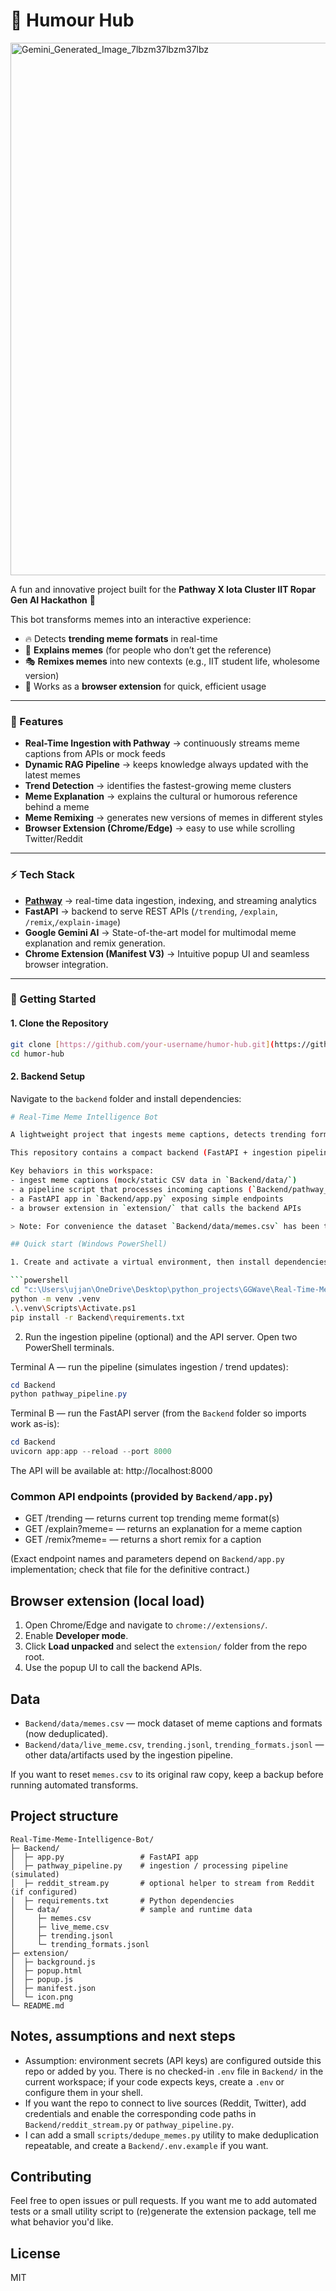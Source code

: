 
# 🤖 Humour Hub
<img width="858" height="852" alt="Gemini_Generated_Image_7lbzm37lbzm37lbz" src="https://github.com/user-attachments/assets/50f6e0e2-fd19-4645-9640-4b7f8bc7ac92" />

A fun and innovative project built for the **Pathway X Iota Cluster IIT Ropar Gen AI Hackathon** 🎉

This bot transforms memes into an interactive experience:
- 🔥 Detects **trending meme formats** in real-time
- 📝 **Explains memes** (for people who don’t get the reference)
- 🎭 **Remixes memes** into new contexts (e.g., IIT student life, wholesome version)
- 🧩 Works as a **browser extension** for quick, efficient usage

---

### 🌟 Features
- **Real-Time Ingestion with Pathway** → continuously streams meme captions from APIs or mock feeds
- **Dynamic RAG Pipeline** → keeps knowledge always updated with the latest memes
- **Trend Detection** → identifies the fastest-growing meme clusters
- **Meme Explanation** → explains the cultural or humorous reference behind a meme
- **Meme Remixing** → generates new versions of memes in different styles
- **Browser Extension (Chrome/Edge)** → easy to use while scrolling Twitter/Reddit

---

### ⚡ Tech Stack
- **[Pathway](https://github.com/pathwaycom/pathway)** → real-time data ingestion, indexing, and streaming analytics
- **FastAPI** → backend to serve REST APIs (`/trending`, `/explain`, `/remix`,`/explain-image`)
- **Google Gemini AI** → State-of-the-art model for multimodal meme explanation and remix generation.
- **Chrome Extension (Manifest V3)** → Intuitive popup UI and seamless browser integration.

---

### 🚀 Getting Started

#### 1. Clone the Repository
```bash
git clone [https://github.com/your-username/humor-hub.git](https://github.com/your-username/humor-hub.git)
cd humor-hub
````

#### 2\. Backend Setup

Navigate to the `backend` folder and install dependencies:

```bash
# Real-Time Meme Intelligence Bot

A lightweight project that ingests meme captions, detects trending formats and exposes a small FastAPI backend plus a browser extension UI.

This repository contains a compact backend (FastAPI + ingestion pipeline) and a Chrome/Edge extension to interact with the service.

Key behaviors in this workspace:
- ingest meme captions (mock/static CSV data in `Backend/data/`)
- a pipeline script that processes incoming captions (`Backend/pathway_pipeline.py`)
- a FastAPI app in `Backend/app.py` exposing simple endpoints
- a browser extension in `extension/` that calls the backend APIs

> Note: For convenience the dataset `Backend/data/memes.csv` has been trimmed to unique entries.

## Quick start (Windows PowerShell)

1. Create and activate a virtual environment, then install dependencies:

```powershell
cd "c:\Users\ujjan\OneDrive\Desktop\python_projects\GGWave\Real-Time-Meme-Intelligence-Bot"
python -m venv .venv
.\.venv\Scripts\Activate.ps1
pip install -r Backend\requirements.txt
```

2. Run the ingestion pipeline (optional) and the API server. Open two PowerShell terminals.

Terminal A — run the pipeline (simulates ingestion / trend updates):

```powershell
cd Backend
python pathway_pipeline.py
```

Terminal B — run the FastAPI server (from the `Backend` folder so imports work as-is):

```powershell
cd Backend
uvicorn app:app --reload --port 8000
```

The API will be available at: http://localhost:8000

### Common API endpoints (provided by `Backend/app.py`)
- GET /trending — returns current top trending meme format(s)
- GET /explain?meme=<text> — returns an explanation for a meme caption
- GET /remix?meme=<text> — returns a short remix for a caption

(Exact endpoint names and parameters depend on `Backend/app.py` implementation; check that file for the definitive contract.)

## Browser extension (local load)

1. Open Chrome/Edge and navigate to `chrome://extensions/`.
2. Enable **Developer mode**.
3. Click **Load unpacked** and select the `extension/` folder from the repo root.
4. Use the popup UI to call the backend APIs.

## Data

- `Backend/data/memes.csv` — mock dataset of meme captions and formats (now deduplicated).
- `Backend/data/live_meme.csv`, `trending.jsonl`, `trending_formats.jsonl` — other data/artifacts used by the ingestion pipeline.

If you want to reset `memes.csv` to its original raw copy, keep a backup before running automated transforms.

## Project structure

```
Real-Time-Meme-Intelligence-Bot/
├─ Backend/
│  ├─ app.py                 # FastAPI app
│  ├─ pathway_pipeline.py    # ingestion / processing pipeline (simulated)
│  ├─ reddit_stream.py       # optional helper to stream from Reddit (if configured)
│  ├─ requirements.txt       # Python dependencies
│  └─ data/                  # sample and runtime data
│     ├─ memes.csv
│     ├─ live_meme.csv
│     ├─ trending.jsonl
│     └─ trending_formats.jsonl
├─ extension/
│  ├─ background.js
│  ├─ popup.html
│  ├─ popup.js
│  ├─ manifest.json
│  └─ icon.png
└─ README.md
```

## Notes, assumptions and next steps

- Assumption: environment secrets (API keys) are configured outside this repo or added by you. There is no checked-in `.env` file in `Backend/` in the current workspace; if your code expects keys, create a `.env` or configure them in your shell.
- If you want the repo to connect to live sources (Reddit, Twitter), add credentials and enable the corresponding code paths in `Backend/reddit_stream.py` or `pathway_pipeline.py`.
- I can add a small `scripts/dedupe_memes.py` utility to make deduplication repeatable, and create a `Backend/.env.example` if you want.

## Contributing

Feel free to open issues or pull requests. If you want me to add automated tests or a small utility script to (re)generate the extension package, tell me what behavior you'd like.

## License

MIT
